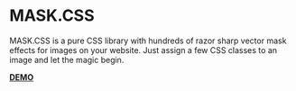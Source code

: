 # MASK.CSS
MASK.CSS is a pure CSS library with hundreds of razor sharp vector mask effects for images on your website. Just assign a few CSS classes to an image and let the magic begin.

<a href="https://koehlersimon.github.io/maskcss/"><strong>DEMO</strong></a>
